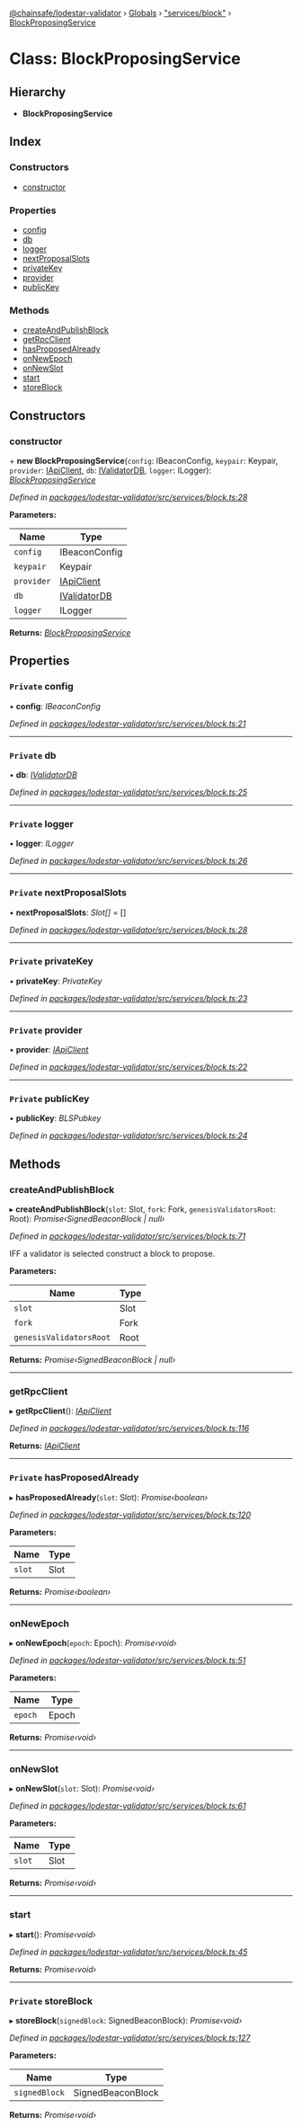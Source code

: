 [@chainsafe/lodestar-validator](../README.md) › [Globals](../globals.md) › ["services/block"](../modules/_services_block_.md) › [BlockProposingService](_services_block_.blockproposingservice.md)

# Class: BlockProposingService

## Hierarchy

* **BlockProposingService**

## Index

### Constructors

* [constructor](_services_block_.blockproposingservice.md#constructor)

### Properties

* [config](_services_block_.blockproposingservice.md#private-config)
* [db](_services_block_.blockproposingservice.md#private-db)
* [logger](_services_block_.blockproposingservice.md#private-logger)
* [nextProposalSlots](_services_block_.blockproposingservice.md#private-nextproposalslots)
* [privateKey](_services_block_.blockproposingservice.md#private-privatekey)
* [provider](_services_block_.blockproposingservice.md#private-provider)
* [publicKey](_services_block_.blockproposingservice.md#private-publickey)

### Methods

* [createAndPublishBlock](_services_block_.blockproposingservice.md#createandpublishblock)
* [getRpcClient](_services_block_.blockproposingservice.md#getrpcclient)
* [hasProposedAlready](_services_block_.blockproposingservice.md#private-hasproposedalready)
* [onNewEpoch](_services_block_.blockproposingservice.md#onnewepoch)
* [onNewSlot](_services_block_.blockproposingservice.md#onnewslot)
* [start](_services_block_.blockproposingservice.md#start)
* [storeBlock](_services_block_.blockproposingservice.md#private-storeblock)

## Constructors

###  constructor

\+ **new BlockProposingService**(`config`: IBeaconConfig, `keypair`: Keypair, `provider`: [IApiClient](../interfaces/_api_interface_.iapiclient.md), `db`: [IValidatorDB](../interfaces/_db_interface_.ivalidatordb.md), `logger`: ILogger): *[BlockProposingService](_services_block_.blockproposingservice.md)*

*Defined in [packages/lodestar-validator/src/services/block.ts:28](https://github.com/ChainSafe/lodestar/blob/905cc824b/packages/lodestar-validator/src/services/block.ts#L28)*

**Parameters:**

Name | Type |
------ | ------ |
`config` | IBeaconConfig |
`keypair` | Keypair |
`provider` | [IApiClient](../interfaces/_api_interface_.iapiclient.md) |
`db` | [IValidatorDB](../interfaces/_db_interface_.ivalidatordb.md) |
`logger` | ILogger |

**Returns:** *[BlockProposingService](_services_block_.blockproposingservice.md)*

## Properties

### `Private` config

• **config**: *IBeaconConfig*

*Defined in [packages/lodestar-validator/src/services/block.ts:21](https://github.com/ChainSafe/lodestar/blob/905cc824b/packages/lodestar-validator/src/services/block.ts#L21)*

___

### `Private` db

• **db**: *[IValidatorDB](../interfaces/_db_interface_.ivalidatordb.md)*

*Defined in [packages/lodestar-validator/src/services/block.ts:25](https://github.com/ChainSafe/lodestar/blob/905cc824b/packages/lodestar-validator/src/services/block.ts#L25)*

___

### `Private` logger

• **logger**: *ILogger*

*Defined in [packages/lodestar-validator/src/services/block.ts:26](https://github.com/ChainSafe/lodestar/blob/905cc824b/packages/lodestar-validator/src/services/block.ts#L26)*

___

### `Private` nextProposalSlots

• **nextProposalSlots**: *Slot[]* = []

*Defined in [packages/lodestar-validator/src/services/block.ts:28](https://github.com/ChainSafe/lodestar/blob/905cc824b/packages/lodestar-validator/src/services/block.ts#L28)*

___

### `Private` privateKey

• **privateKey**: *PrivateKey*

*Defined in [packages/lodestar-validator/src/services/block.ts:23](https://github.com/ChainSafe/lodestar/blob/905cc824b/packages/lodestar-validator/src/services/block.ts#L23)*

___

### `Private` provider

• **provider**: *[IApiClient](../interfaces/_api_interface_.iapiclient.md)*

*Defined in [packages/lodestar-validator/src/services/block.ts:22](https://github.com/ChainSafe/lodestar/blob/905cc824b/packages/lodestar-validator/src/services/block.ts#L22)*

___

### `Private` publicKey

• **publicKey**: *BLSPubkey*

*Defined in [packages/lodestar-validator/src/services/block.ts:24](https://github.com/ChainSafe/lodestar/blob/905cc824b/packages/lodestar-validator/src/services/block.ts#L24)*

## Methods

###  createAndPublishBlock

▸ **createAndPublishBlock**(`slot`: Slot, `fork`: Fork, `genesisValidatorsRoot`: Root): *Promise‹SignedBeaconBlock | null›*

*Defined in [packages/lodestar-validator/src/services/block.ts:71](https://github.com/ChainSafe/lodestar/blob/905cc824b/packages/lodestar-validator/src/services/block.ts#L71)*

IFF a validator is selected construct a block to propose.

**Parameters:**

Name | Type |
------ | ------ |
`slot` | Slot |
`fork` | Fork |
`genesisValidatorsRoot` | Root |

**Returns:** *Promise‹SignedBeaconBlock | null›*

___

###  getRpcClient

▸ **getRpcClient**(): *[IApiClient](../interfaces/_api_interface_.iapiclient.md)*

*Defined in [packages/lodestar-validator/src/services/block.ts:116](https://github.com/ChainSafe/lodestar/blob/905cc824b/packages/lodestar-validator/src/services/block.ts#L116)*

**Returns:** *[IApiClient](../interfaces/_api_interface_.iapiclient.md)*

___

### `Private` hasProposedAlready

▸ **hasProposedAlready**(`slot`: Slot): *Promise‹boolean›*

*Defined in [packages/lodestar-validator/src/services/block.ts:120](https://github.com/ChainSafe/lodestar/blob/905cc824b/packages/lodestar-validator/src/services/block.ts#L120)*

**Parameters:**

Name | Type |
------ | ------ |
`slot` | Slot |

**Returns:** *Promise‹boolean›*

___

###  onNewEpoch

▸ **onNewEpoch**(`epoch`: Epoch): *Promise‹void›*

*Defined in [packages/lodestar-validator/src/services/block.ts:51](https://github.com/ChainSafe/lodestar/blob/905cc824b/packages/lodestar-validator/src/services/block.ts#L51)*

**Parameters:**

Name | Type |
------ | ------ |
`epoch` | Epoch |

**Returns:** *Promise‹void›*

___

###  onNewSlot

▸ **onNewSlot**(`slot`: Slot): *Promise‹void›*

*Defined in [packages/lodestar-validator/src/services/block.ts:61](https://github.com/ChainSafe/lodestar/blob/905cc824b/packages/lodestar-validator/src/services/block.ts#L61)*

**Parameters:**

Name | Type |
------ | ------ |
`slot` | Slot |

**Returns:** *Promise‹void›*

___

###  start

▸ **start**(): *Promise‹void›*

*Defined in [packages/lodestar-validator/src/services/block.ts:45](https://github.com/ChainSafe/lodestar/blob/905cc824b/packages/lodestar-validator/src/services/block.ts#L45)*

**Returns:** *Promise‹void›*

___

### `Private` storeBlock

▸ **storeBlock**(`signedBlock`: SignedBeaconBlock): *Promise‹void›*

*Defined in [packages/lodestar-validator/src/services/block.ts:127](https://github.com/ChainSafe/lodestar/blob/905cc824b/packages/lodestar-validator/src/services/block.ts#L127)*

**Parameters:**

Name | Type |
------ | ------ |
`signedBlock` | SignedBeaconBlock |

**Returns:** *Promise‹void›*
